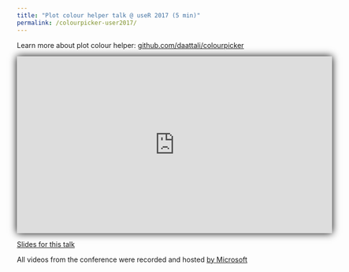 ```yaml
---
title: "Plot colour helper talk @ useR 2017 (5 min)"
permalink: /colourpicker-user2017/
---
```


<style>
#youtube-vid iframe { box-shadow: 0 0 15px black; }
</style>

Learn more about plot colour helper: [github.com/daattali/colourpicker](https://github.com/daattali/colourpicker#readme)

<div id="youtube-vid">
<iframe width="640" height="360" src="https://www.youtube.com/embed/eq8TUOxpBpM" frameborder="0" allowfullscreen></iframe>
</div>

[Slides for this talk](https://bit.ly/colourpicker-slides-useR2017)

All videos from the conference were recorded and hosted [by Microsoft](https://channel9.msdn.com/Events/useR-international-R-User-conferences/useR-International-R-User-2017-Conference)
